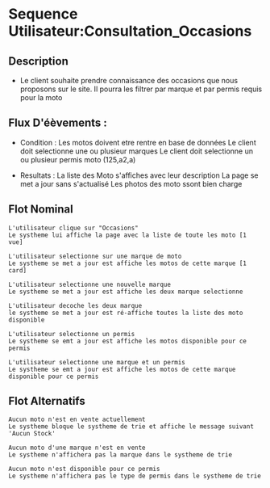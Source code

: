 # Sequence Utilisateur:Consultation_Occasions

## Description

- Le client souhaite prendre connaissance des occasions que nous proposons sur le site. Il pourra les filtrer par marque et par permis requis pour la moto

## Flux D'éèvements :

- Condition :
    Les motos doivent etre rentre en base de données
    Le client doit selectionne une ou plusieur marques
    Le client doit selectionne un ou plusieur permis moto (125,a2,a)

- Resultats :
    La liste des Moto s'affiches avec leur description
    La page se met a jour sans s'actualisé
    Les photos des moto ssont bien charge

## Flot Nominal

    L'utilisateur clique sur "Occasions"
    Le systheme lui affiche la page avec la liste de toute les moto [1 vue]

    L'utilisateur selectionne sur une marque de moto
    Le systheme se met a jour est affiche les motos de cette marque [1 card]

    L'utilisateur selectionne une nouvelle marque
    Le systheme se met a jour est affiche les deux marque selectionne 

    L'utilisateur decoche les deux marque
    le systheme se met a jour est ré-affiche toutes la liste des moto disponible

    L'utilisateur selectionne un permis
    Le systheme se emt a jour est affiche les motos disponible pour ce permis

    L'utilisateur selectionne une marque et un permis
    Le systheme se emt a jour est affiche les motos de cette marque disponible pour ce permis

## Flot Alternatifs

    Aucun moto n'est en vente actuellement 
    Le systheme bloque le systheme de trie et affiche le message suivant 'Aucun Stock'

    Aucun moto d'une marque n'est en vente 
    Le systheme n'affichera pas la marque dans le systheme de trie

    Aucun moto n'est disponible pour ce permis
    Le systheme n'affichera pas le type de permis dans le systheme de trie